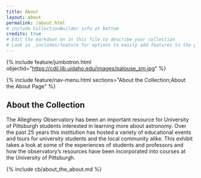 ```yaml
---
title: About
layout: about
permalink: /about.html
# include CollectionBuilder info at bottom
credits: true
# Edit the markdown on in this file to describe your collection
# Look in _includes/feature for options to easily add features to the page
---
```


{% include feature/jumbotron.html objectid="https://cdil.lib.uidaho.edu/images/palouse_sm.jpg" %}

{% include feature/nav-menu.html sections="About the Collection;About the About Page" %}

## About the Collection
The Allegheny Observatory has been an important resource for University of Pittsburgh students interested in learning more about astronomy. Over the past 25 years this institution has hosted a variety of educational events and tours for university students and the local community alike. This exhibit takes a look at some of the experiences of students and professors and how the observatory’s resources have been incorporated into courses at the University of Pittsburgh.

{% include cb/about_the_about.md %} 
